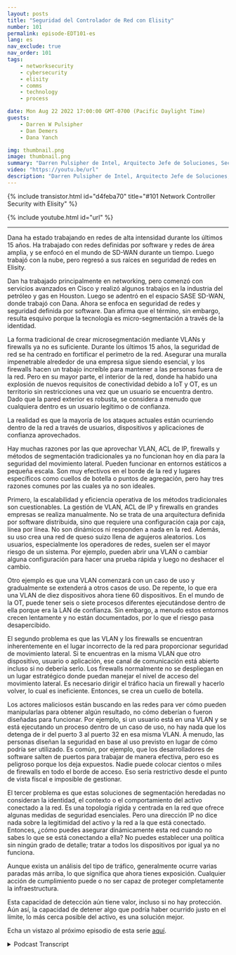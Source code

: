 ```yaml
---
layout: posts
title: "Seguridad del Controlador de Red con Elisity"
number: 101
permalink: episode-EDT101-es
lang: es
nav_exclude: true
nav_order: 101
tags:
    - networksecurity
    - cybersecurity
    - elisity
    - comms
    - technology
    - process

date: Mon Aug 22 2022 17:00:00 GMT-0700 (Pacific Daylight Time)
guests:
    - Darren W Pulsipher
    - Dan Demers
    - Dana Yanch

img: thumbnail.png
image: thumbnail.png
summary: "Darren Pulsipher de Intel, Arquitecto Jefe de Soluciones, Sector Público, entrevista a los expertos en seguridad de redes Dana Yanch y Dan Demers de Elisity sobre técnicas de seguridad del controlador de la red y arquitecturas de confianza cero."
video: "https://youtu.be/url"
description: "Darren Pulsipher de Intel, Arquitecto Jefe de Soluciones, Sector Público, entrevista a los expertos en seguridad de redes Dana Yanch y Dan Demers de Elisity sobre técnicas de seguridad del controlador de la red y arquitecturas de confianza cero."
---
```


<div>
{% include transistor.html id="d4feba70" title="#101 Network Controller Security with Elisity" %}

{% include youtube.html id="url" %}
</div>

---

Dana ha estado trabajando en redes de alta intensidad durante los últimos 15 años. Ha trabajado con redes definidas por software y redes de área amplia, y se enfocó en el mundo de SD-WAN durante un tiempo. Luego trabajó con la nube, pero regresó a sus raíces en seguridad de redes en Elisity.

Dan ha trabajado principalmente en networking, pero comenzó con servicios avanzados en Cisco y realizó algunos trabajos en la industria del petróleo y gas en Houston. Luego se adentró en el espacio SASE SD-WAN, donde trabajó con Dana. Ahora se enfoca en seguridad de redes y seguridad definida por software. Dan afirma que el término, sin embargo, resulta esquivo porque la tecnología es micro-segmentación a través de la identidad.

La forma tradicional de crear microsegmentación mediante VLANs y firewalls ya no es suficiente. Durante los últimos 15 años, la seguridad de red se ha centrado en fortificar el perímetro de la red. Asegurar una muralla impenetrable alrededor de una empresa sigue siendo esencial, y los firewalls hacen un trabajo increíble para mantener a las personas fuera de la red. Pero en su mayor parte, el interior de la red, donde ha habido una explosión de nuevos requisitos de conectividad debido a IoT y OT, es un territorio sin restricciones una vez que un usuario se encuentra dentro. Dado que la pared exterior es robusta, se considera a menudo que cualquiera dentro es un usuario legítimo o de confianza.

La realidad es que la mayoría de los ataques actuales están ocurriendo dentro de la red a través de usuarios, dispositivos y aplicaciones de confianza aprovechados.

Hay muchas razones por las que aprovechar VLAN, ACL de IP, firewalls y métodos de segmentación tradicionales ya no funcionan hoy en día para la seguridad del movimiento lateral. Pueden funcionar en entornos estáticos a pequeña escala. Son muy efectivos en el borde de la red y lugares específicos como cuellos de botella o puntos de agregación, pero hay tres razones comunes por las cuales ya no son ideales.

Primero, la escalabilidad y eficiencia operativa de los métodos tradicionales son cuestionables. La gestión de VLAN, ACL de IP y firewalls en grandes empresas se realiza manualmente. No se trata de una arquitectura definida por software distribuida, sino que requiere una configuración caja por caja, línea por línea. No son dinámicos ni responden a nada en la red. Además, su uso crea una red de queso suizo llena de agujeros aleatorios. Los usuarios, especialmente los operadores de redes, suelen ser el mayor riesgo de un sistema. Por ejemplo, pueden abrir una VLAN o cambiar alguna configuración para hacer una prueba rápida y luego no deshacer el cambio.

Otro ejemplo es que una VLAN comenzará con un caso de uso y gradualmente se extenderá a otros casos de uso. De repente, lo que era una VLAN de diez dispositivos ahora tiene 60 dispositivos. En el mundo de la OT, puede tener seis o siete procesos diferentes ejecutándose dentro de ella porque era la LAN de confianza. Sin embargo, a menudo estos entornos crecen lentamente y no están documentados, por lo que el riesgo pasa desapercibido.

El segundo problema es que las VLAN y los firewalls se encuentran inherentemente en el lugar incorrecto de la red para proporcionar seguridad de movimiento lateral. Si te encuentras en la misma VLAN que otro dispositivo, usuario o aplicación, ese canal de comunicación está abierto incluso si no debería serlo. Los firewalls normalmente no se despliegan en un lugar estratégico donde puedan manejar el nivel de acceso del movimiento lateral. Es necesario dirigir el tráfico hacia un firewall y hacerlo volver, lo cual es ineficiente. Entonces, se crea un cuello de botella.

Los actores maliciosos están buscando en las redes para ver cómo pueden manipularlas para obtener algún resultado, no cómo deberían o fueron diseñadas para funcionar. Por ejemplo, si un usuario está en una VLAN y se está ejecutando un proceso dentro de un caso de uso, no hay nada que los detenga de ir del puerto 3 al puerto 32 en esa misma VLAN. A menudo, las personas diseñan la seguridad en base al uso previsto en lugar de cómo podría ser utilizado. Es común, por ejemplo, que los desarrolladores de software salten de puertos para trabajar de manera efectiva, pero eso es peligroso porque los deja expuestos. Nadie puede colocar cientos o miles de firewalls en todo el borde de acceso. Eso sería restrictivo desde el punto de vista fiscal e imposible de gestionar.

El tercer problema es que estas soluciones de segmentación heredadas no consideran la identidad, el contexto o el comportamiento del activo conectado a la red. Es una topología rígida y centrada en la red que ofrece algunas medidas de seguridad esenciales. Pero una dirección IP no dice nada sobre la legitimidad del activo y la red a la que está conectado. Entonces, ¿cómo puedes asegurar dinámicamente esta red cuando no sabes lo que se está conectando a ella? No puedes establecer una política sin ningún grado de detalle; tratar a todos los dispositivos por igual ya no funciona.

Aunque exista un análisis del tipo de tráfico, generalmente ocurre varias paradas más arriba, lo que significa que ahora tienes exposición. Cualquier acción de cumplimiento puede o no ser capaz de proteger completamente la infraestructura.

Esta capacidad de detección aún tiene valor, incluso si no hay protección. Aún así, la capacidad de detener algo que podría haber ocurrido justo en el límite, lo más cerca posible del activo, es una solución mejor.

Echa un vistazo al próximo episodio de esta serie [aquí](episode-EDT101).



<details>
<summary> Podcast Transcript </summary>

<p></p>

</details>
